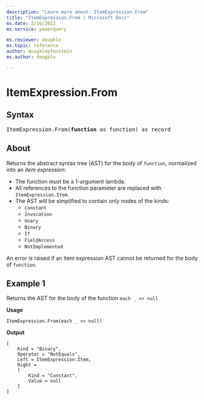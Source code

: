 ```yaml
---
description: "Learn more about: ItemExpression.From"
title: "ItemExpression.From | Microsoft Docs"
ms.date: 3/16/2022
ms.service: powerquery

ms.reviewer: dougklo
ms.topic: reference
author: dougklopfenstein
ms.author: dougklo

---
```

# ItemExpression.From

## Syntax

<pre>
ItemExpression.From(<b>function</b> as function) as record
</pre>

## About

Returns the abstract syntax tree (AST) for the body of `function`, normalized into an *item expression*:

- The function must be a 1-argument lambda.
- All references to the function parameter are replaced with `ItemExpression.Item`.
- The AST will be simplified to contain only nodes of the kinds:
  - `Constant`
  - `Invocation`
  - `Unary`
  - `Binary`
  - `If`
  - `FieldAccess`
  - `NotImplemented`

An error is raised if an item expression AST cannot be returned for the body of `function`.

## Example 1

Returns the AST for the body of the function `each _ <> null`

**Usage**

```powerquery-m
ItemExpression.From(each _ <> null)
```

**Output**

```powerquery-m
[
    Kind = "Binary",
    Operator = "NotEquals",
    Left = ItemExpression.Item,
    Right =
    [
        Kind = "Constant",
        Value = null
    ]
]
```
